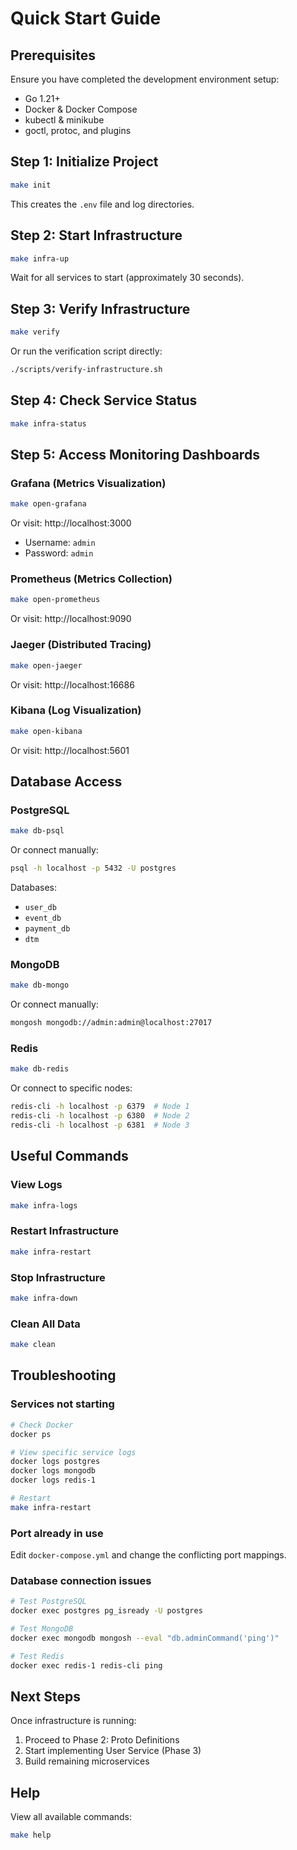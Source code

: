 # Quick Start Guide

## Prerequisites

Ensure you have completed the development environment setup:
- Go 1.21+
- Docker & Docker Compose
- kubectl & minikube
- goctl, protoc, and plugins

## Step 1: Initialize Project

```bash
make init
```

This creates the `.env` file and log directories.

## Step 2: Start Infrastructure

```bash
make infra-up
```

Wait for all services to start (approximately 30 seconds).

## Step 3: Verify Infrastructure

```bash
make verify
```

Or run the verification script directly:
```bash
./scripts/verify-infrastructure.sh
```

## Step 4: Check Service Status

```bash
make infra-status
```

## Step 5: Access Monitoring Dashboards

### Grafana (Metrics Visualization)
```bash
make open-grafana
```
Or visit: http://localhost:3000
- Username: `admin`
- Password: `admin`

### Prometheus (Metrics Collection)
```bash
make open-prometheus
```
Or visit: http://localhost:9090

### Jaeger (Distributed Tracing)
```bash
make open-jaeger
```
Or visit: http://localhost:16686

### Kibana (Log Visualization)
```bash
make open-kibana
```
Or visit: http://localhost:5601

## Database Access

### PostgreSQL
```bash
make db-psql
```

Or connect manually:
```bash
psql -h localhost -p 5432 -U postgres
```

Databases:
- `user_db`
- `event_db`
- `payment_db`
- `dtm`

### MongoDB
```bash
make db-mongo
```

Or connect manually:
```bash
mongosh mongodb://admin:admin@localhost:27017
```

### Redis
```bash
make db-redis
```

Or connect to specific nodes:
```bash
redis-cli -h localhost -p 6379  # Node 1
redis-cli -h localhost -p 6380  # Node 2
redis-cli -h localhost -p 6381  # Node 3
```

## Useful Commands

### View Logs
```bash
make infra-logs
```

### Restart Infrastructure
```bash
make infra-restart
```

### Stop Infrastructure
```bash
make infra-down
```

### Clean All Data
```bash
make clean
```

## Troubleshooting

### Services not starting
```bash
# Check Docker
docker ps

# View specific service logs
docker logs postgres
docker logs mongodb
docker logs redis-1

# Restart
make infra-restart
```

### Port already in use
Edit `docker-compose.yml` and change the conflicting port mappings.

### Database connection issues
```bash
# Test PostgreSQL
docker exec postgres pg_isready -U postgres

# Test MongoDB
docker exec mongodb mongosh --eval "db.adminCommand('ping')"

# Test Redis
docker exec redis-1 redis-cli ping
```

## Next Steps

Once infrastructure is running:
1. Proceed to Phase 2: Proto Definitions
2. Start implementing User Service (Phase 3)
3. Build remaining microservices

## Help

View all available commands:
```bash
make help
```
